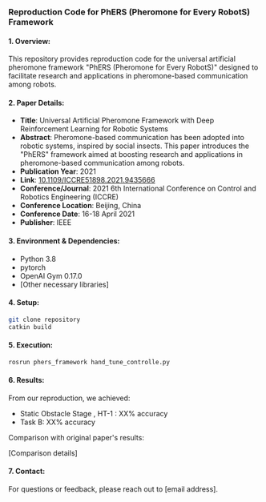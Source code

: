 ### Reproduction Code for PhERS (Pheromone for Every RobotS) Framework

#### 1. **Overview**:
This repository provides reproduction code for the universal artificial pheromone framework "PhERS (Pheromone for Every RobotS)" designed to facilitate research and applications in pheromone-based communication among robots.

#### 2. **Paper Details**:
- **Title**: Universal Artificial Pheromone Framework with Deep Reinforcement Learning for Robotic Systems
- **Abstract**: Pheromone-based communication has been adopted into robotic systems, inspired by social insects. This paper introduces the "PhERS" framework aimed at boosting research and applications in pheromone-based communication among robots.
- **Publication Year**: 2021
- **Link**: [10.1109/ICCRE51898.2021.9435666](https://ieeexplore.ieee.org/document/9435666)
- **Conference/Journal**: 2021 6th International Conference on Control and Robotics Engineering (ICCRE)
- **Conference Location**: Beijing, China
- **Conference Date**: 16-18 April 2021
- **Publisher**: IEEE

#### 3. **Environment & Dependencies**:
- Python 3.8
- pytorch
- OpenAI Gym 0.17.0
- [Other necessary libraries]

#### 4. **Setup**:
```bash
git clone repository
catkin build
```

#### 5. **Execution**:
```bash
rosrun phers_framework hand_tune_controlle.py
```

#### 6. **Results**:
From our reproduction, we achieved:

- Static Obstacle Stage , HT-1 : XX% accuracy
- Task B: XX% accuracy

Comparison with original paper's results:

[Comparison details]

#### 7. **Contact**:
For questions or feedback, please reach out to [email address].

